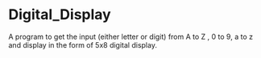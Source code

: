 # Digital_Display
A program to get the input (either letter or digit) from A to Z , 0 to 9, a to z and display in the form of 5x8 digital display.

